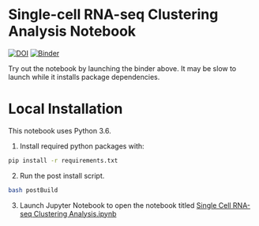 # Single-cell RNA-seq Clustering Analysis Notebook

[![DOI](https://zenodo.org/badge/DOI/10.5281/zenodo.1326657.svg)](https://doi.org/10.5281/zenodo.1326656)
[![Binder](https://mybinder.org/badge.svg)](https://mybinder.org/v2/gh/genepattern/single_cell_clustering_notebook/master?urlpath=notebooks%2Fnotebooks%2FSingle%20Cell%20RNA-seq%20Clustering%20Analysis.ipynb)

Try out the notebook by launching the binder above. It may be slow to launch while it installs package dependencies.

# Local Installation
This notebook uses Python 3.6.

1. Install required python packages with:
```bash
pip install -r requirements.txt
```
2. Run the post install script.
```bash
bash postBuild
```
3. Launch Jupyter Notebook to open the notebook titled [Single Cell RNA-seq Clustering Analysis.ipynb](Single-Cell%20RNA-seq%20Clustering%20Analysis%20Notebook.ipynb)
